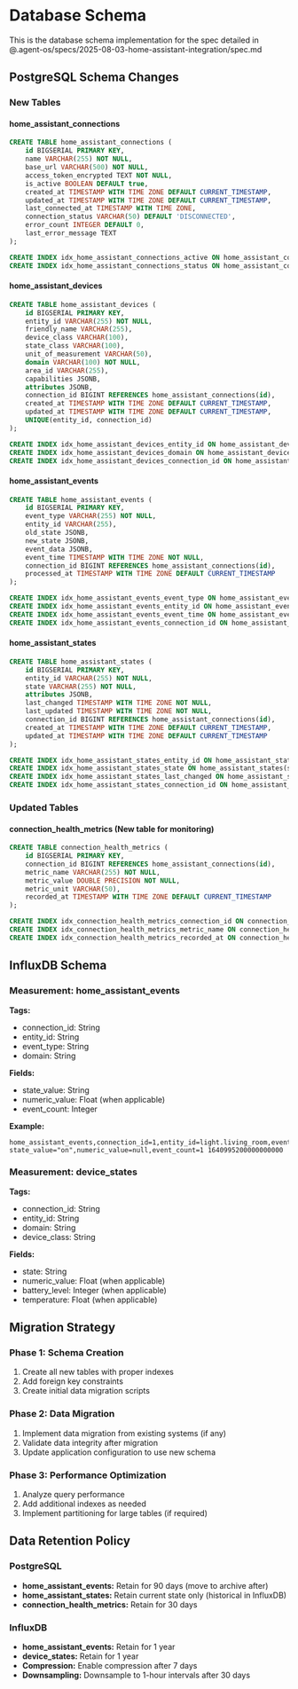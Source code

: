 # Database Schema

This is the database schema implementation for the spec detailed in @.agent-os/specs/2025-08-03-home-assistant-integration/spec.md

## PostgreSQL Schema Changes

### New Tables

#### home_assistant_connections
```sql
CREATE TABLE home_assistant_connections (
    id BIGSERIAL PRIMARY KEY,
    name VARCHAR(255) NOT NULL,
    base_url VARCHAR(500) NOT NULL,
    access_token_encrypted TEXT NOT NULL,
    is_active BOOLEAN DEFAULT true,
    created_at TIMESTAMP WITH TIME ZONE DEFAULT CURRENT_TIMESTAMP,
    updated_at TIMESTAMP WITH TIME ZONE DEFAULT CURRENT_TIMESTAMP,
    last_connected_at TIMESTAMP WITH TIME ZONE,
    connection_status VARCHAR(50) DEFAULT 'DISCONNECTED',
    error_count INTEGER DEFAULT 0,
    last_error_message TEXT
);

CREATE INDEX idx_home_assistant_connections_active ON home_assistant_connections(is_active);
CREATE INDEX idx_home_assistant_connections_status ON home_assistant_connections(connection_status);
```

#### home_assistant_devices
```sql
CREATE TABLE home_assistant_devices (
    id BIGSERIAL PRIMARY KEY,
    entity_id VARCHAR(255) NOT NULL,
    friendly_name VARCHAR(255),
    device_class VARCHAR(100),
    state_class VARCHAR(100),
    unit_of_measurement VARCHAR(50),
    domain VARCHAR(100) NOT NULL,
    area_id VARCHAR(255),
    capabilities JSONB,
    attributes JSONB,
    connection_id BIGINT REFERENCES home_assistant_connections(id),
    created_at TIMESTAMP WITH TIME ZONE DEFAULT CURRENT_TIMESTAMP,
    updated_at TIMESTAMP WITH TIME ZONE DEFAULT CURRENT_TIMESTAMP,
    UNIQUE(entity_id, connection_id)
);

CREATE INDEX idx_home_assistant_devices_entity_id ON home_assistant_devices(entity_id);
CREATE INDEX idx_home_assistant_devices_domain ON home_assistant_devices(domain);
CREATE INDEX idx_home_assistant_devices_connection_id ON home_assistant_devices(connection_id);
```

#### home_assistant_events
```sql
CREATE TABLE home_assistant_events (
    id BIGSERIAL PRIMARY KEY,
    event_type VARCHAR(255) NOT NULL,
    entity_id VARCHAR(255),
    old_state JSONB,
    new_state JSONB,
    event_data JSONB,
    event_time TIMESTAMP WITH TIME ZONE NOT NULL,
    connection_id BIGINT REFERENCES home_assistant_connections(id),
    processed_at TIMESTAMP WITH TIME ZONE DEFAULT CURRENT_TIMESTAMP
);

CREATE INDEX idx_home_assistant_events_event_type ON home_assistant_events(event_type);
CREATE INDEX idx_home_assistant_events_entity_id ON home_assistant_events(entity_id);
CREATE INDEX idx_home_assistant_events_event_time ON home_assistant_events(event_time);
CREATE INDEX idx_home_assistant_events_connection_id ON home_assistant_events(connection_id);
```

#### home_assistant_states
```sql
CREATE TABLE home_assistant_states (
    id BIGSERIAL PRIMARY KEY,
    entity_id VARCHAR(255) NOT NULL,
    state VARCHAR(255) NOT NULL,
    attributes JSONB,
    last_changed TIMESTAMP WITH TIME ZONE NOT NULL,
    last_updated TIMESTAMP WITH TIME ZONE NOT NULL,
    connection_id BIGINT REFERENCES home_assistant_connections(id),
    created_at TIMESTAMP WITH TIME ZONE DEFAULT CURRENT_TIMESTAMP,
    updated_at TIMESTAMP WITH TIME ZONE DEFAULT CURRENT_TIMESTAMP
);

CREATE INDEX idx_home_assistant_states_entity_id ON home_assistant_states(entity_id);
CREATE INDEX idx_home_assistant_states_state ON home_assistant_states(state);
CREATE INDEX idx_home_assistant_states_last_changed ON home_assistant_states(last_changed);
CREATE INDEX idx_home_assistant_states_connection_id ON home_assistant_states(connection_id);
```

### Updated Tables

#### connection_health_metrics (New table for monitoring)
```sql
CREATE TABLE connection_health_metrics (
    id BIGSERIAL PRIMARY KEY,
    connection_id BIGINT REFERENCES home_assistant_connections(id),
    metric_name VARCHAR(255) NOT NULL,
    metric_value DOUBLE PRECISION NOT NULL,
    metric_unit VARCHAR(50),
    recorded_at TIMESTAMP WITH TIME ZONE DEFAULT CURRENT_TIMESTAMP
);

CREATE INDEX idx_connection_health_metrics_connection_id ON connection_health_metrics(connection_id);
CREATE INDEX idx_connection_health_metrics_metric_name ON connection_health_metrics(metric_name);
CREATE INDEX idx_connection_health_metrics_recorded_at ON connection_health_metrics(recorded_at);
```

## InfluxDB Schema

### Measurement: home_assistant_events
**Tags:**
- connection_id: String
- entity_id: String
- event_type: String
- domain: String

**Fields:**
- state_value: String
- numeric_value: Float (when applicable)
- event_count: Integer

**Example:**
```
home_assistant_events,connection_id=1,entity_id=light.living_room,event_type=state_changed,domain=light state_value="on",numeric_value=null,event_count=1 1640995200000000000
```

### Measurement: device_states
**Tags:**
- connection_id: String
- entity_id: String
- domain: String
- device_class: String

**Fields:**
- state: String
- numeric_value: Float (when applicable)
- battery_level: Integer (when applicable)
- temperature: Float (when applicable)

## Migration Strategy

### Phase 1: Schema Creation
1. Create all new tables with proper indexes
2. Add foreign key constraints
3. Create initial data migration scripts

### Phase 2: Data Migration
1. Implement data migration from existing systems (if any)
2. Validate data integrity after migration
3. Update application configuration to use new schema

### Phase 3: Performance Optimization
1. Analyze query performance
2. Add additional indexes as needed
3. Implement partitioning for large tables (if required)

## Data Retention Policy

### PostgreSQL
- **home_assistant_events:** Retain for 90 days (move to archive after)
- **home_assistant_states:** Retain current state only (historical in InfluxDB)
- **connection_health_metrics:** Retain for 30 days

### InfluxDB
- **home_assistant_events:** Retain for 1 year
- **device_states:** Retain for 1 year
- **Compression:** Enable compression after 7 days
- **Downsampling:** Downsample to 1-hour intervals after 30 days 